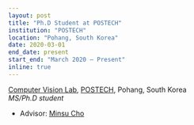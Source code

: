 ```yaml
---
layout: post
title: "Ph.D Student at POSTECH"
institution: "POSTECH"
location: "Pohang, South Korea"
date: 2020-03-01
end_date: present
start_end: "March 2020 – Present"
inline: true
---
```


[Computer Vision Lab](http://cvlab.postech.ac.kr/lab/), [POSTECH](https://postech.ac.kr/), Pohang, South Korea  
*MS/Ph.D student*
- Advisor: [Minsu Cho](https://cvlab.postech.ac.kr/~mcho/)



